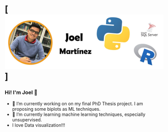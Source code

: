# [![Joel Martinez](https://github.com/JoelMtz/JoelMtz/blob/main/joel.jpg?raw=true)]


### Hi! I'm Joel 👋


- 🔭 I’m currently working on on my final PhD Thesis project. I am proposing some biplots as ML techniques.
- 🌱 I’m currently learning machine learning techniques, especially unsupervised.
- I love Data visualization!!! 



